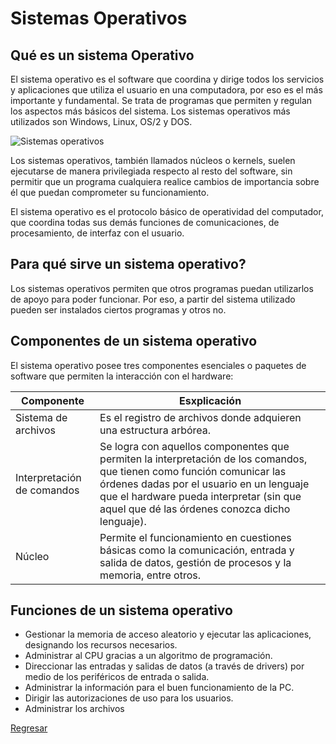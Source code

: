 # Sistemas Operativos

## Qué es un sistema Operativo


El sistema operativo es el software que coordina y dirige todos los servicios y aplicaciones que utiliza el usuario en una computadora, por eso es el más importante y fundamental. Se trata de programas que permiten y regulan los aspectos más básicos del sistema. Los sistemas operativos más utilizados son Windows, Linux, OS/2 y DOS.

![Sistemas operativos](https://static-geektopia.com/storage/t/p/444/4449/816x381/best-operative-system-eve.webp)

Los sistemas operativos, también llamados núcleos o kernels, suelen ejecutarse de manera privilegiada respecto al resto del software, sin permitir que un programa cualquiera realice cambios de importancia sobre él que puedan comprometer su funcionamiento.

El sistema operativo es el protocolo básico de operatividad del computador, que coordina todas sus demás funciones de comunicaciones, de procesamiento, de interfaz con el usuario.


## Para qué sirve un sistema operativo?

Los sistemas operativos permiten que otros programas puedan utilizarlos de apoyo para poder funcionar. Por eso, a partir del sistema utilizado pueden ser instalados ciertos programas y otros no.

## Componentes de un sistema operativo

El sistema operativo posee tres componentes esenciales o paquetes de software que permiten la interacción con el hardware:

|Componente|Esxplicación|
|----------|------------|
| Sistema de archivos |Es el registro de archivos donde adquieren una estructura arbórea.|
|Interpretación de comandos| Se logra con aquellos componentes que permiten la interpretación de los comandos, que tienen como función comunicar las órdenes dadas por el usuario en un lenguaje que el hardware pueda interpretar (sin que aquel que dé las órdenes conozca dicho lenguaje).|
|Núcleo|Permite el funcionamiento en cuestiones básicas como la comunicación, entrada y salida de datos, gestión de procesos y la memoria, entre otros.|

## Funciones de un sistema operativo


- Gestionar la memoria de acceso aleatorio y ejecutar las aplicaciones, designando los recursos necesarios.
- Administrar al CPU gracias a un algoritmo de programación.
- Direccionar las entradas y salidas de datos (a través de drivers) por medio de los periféricos de entrada o salida.
- Administrar la información para el buen funcionamiento de la PC.
- Dirigir las autorizaciones de uso para los usuarios.
- Administrar los archivos

[Regresar](README.md)